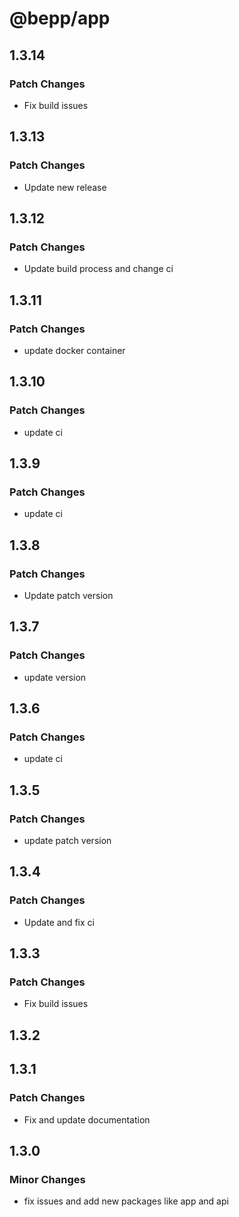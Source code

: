 # @bepp/app

## 1.3.14

### Patch Changes

- Fix build issues

## 1.3.13

### Patch Changes

- Update new release

## 1.3.12

### Patch Changes

- Update build process and change ci

## 1.3.11

### Patch Changes

- update docker container

## 1.3.10

### Patch Changes

- update ci

## 1.3.9

### Patch Changes

- update ci

## 1.3.8

### Patch Changes

- Update patch version

## 1.3.7

### Patch Changes

- update version

## 1.3.6

### Patch Changes

- update ci

## 1.3.5

### Patch Changes

- update patch version

## 1.3.4

### Patch Changes

- Update and fix ci

## 1.3.3

### Patch Changes

- Fix build issues

## 1.3.2

## 1.3.1

### Patch Changes

- Fix and update documentation

## 1.3.0

### Minor Changes

- fix issues and add new packages like app and api
